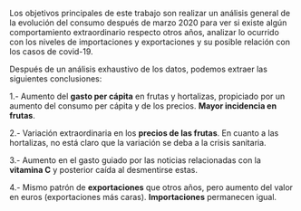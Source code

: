 Los objetivos principales de este trabajo son realizar un análisis general de la evolución del consumo después de marzo 2020 para ver si existe algún comportamiento extraordinario respecto otros años, analizar lo ocurrido con los niveles de importaciones y exportaciones y su posible relación con los casos de covid-19.

Después de un análisis exhaustivo de los datos, podemos extraer las siguientes conclusiones:

1.- Aumento del **gasto per cápita** en frutas y hortalizas, propiciado por un aumento del consumo per cápita y de los precios. **Mayor incidencia en frutas**.

2.- Variación extraordinaria en los **precios de las frutas**. En cuanto a las hortalizas, no está claro que la variación se deba a la crisis sanitaria.

3.- Aumento en el gasto guiado por las noticias relacionadas con la **vitamina C** y posterior caída al desmentirse estas.

4.- Mismo patrón de **exportaciones** que otros años, pero aumento del valor en euros (exportaciones más caras). **Importaciones** permanecen igual.



